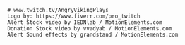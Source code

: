 	# www.twitch.tv/AngryVikingPlays
	Logo by: https://www.fiverr.com/pro_twitch
	Alert Stock video by IEDNlab / MotionElements.com
	Donation Stock video by vvadyab / MotionElements.com
	Alert Sound effects by grandstand / MotionElements.com
